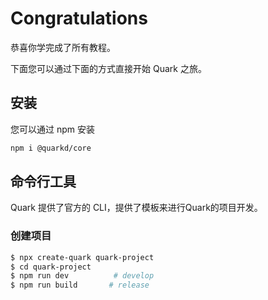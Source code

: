 # Congratulations

恭喜你学完成了所有教程。

下面您可以通过下面的方式直接开始 Quark 之旅。

## 安装  

您可以通过 npm 安装

```bash
npm i @quarkd/core
```


## 命令行工具

Quark 提供了官方的 CLI，提供了模板来进行Quark的项目开发。

### 创建项目

```bash
$ npx create-quark quark-project
$ cd quark-project      
$ npm run dev          # develop
$ npm run build       # release
```
